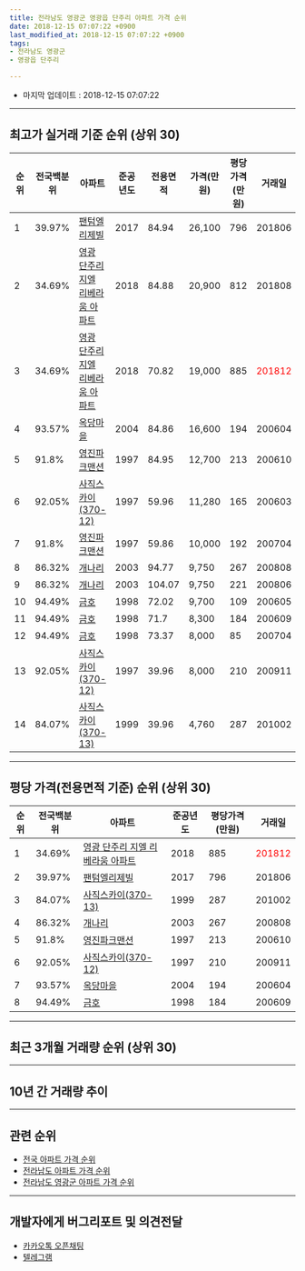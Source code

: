 ```yaml
---
title: 전라남도 영광군 영광읍 단주리 아파트 가격 순위
date: 2018-12-15 07:07:22 +0900
last_modified_at: 2018-12-15 07:07:22 +0900
tags:
- 전라남도 영광군
- 영광읍 단주리

---
```


* 마지막 업데이트 : 2018-12-15 07:07:22

---

## 최고가 실거래 기준 순위 (상위 30)


|순위|전국백분위|아파트|준공년도|전용면적|가격(만원)|평당가격(만원)|거래일|
|---|---|---|---|---|---|---|---|
|1|39.97%|[팬텀엘리제빌](https://search.naver.com/search.naver?query=%EC%A0%84%EB%9D%BC%EB%82%A8%EB%8F%84+%EC%98%81%EA%B4%91%EA%B5%B0+%EC%98%81%EA%B4%91%EC%9D%8D+%EB%8B%A8%EC%A3%BC%EB%A6%AC+%ED%8C%AC%ED%85%80%EC%97%98%EB%A6%AC%EC%A0%9C%EB%B9%8C)|2017|84.94|26,100|796|201806|
|2|34.69%|[영광 단주리 지엘 리베라움 아파트](https://search.naver.com/search.naver?query=%EC%A0%84%EB%9D%BC%EB%82%A8%EB%8F%84+%EC%98%81%EA%B4%91%EA%B5%B0+%EC%98%81%EA%B4%91%EC%9D%8D+%EB%8B%A8%EC%A3%BC%EB%A6%AC+%EC%98%81%EA%B4%91+%EB%8B%A8%EC%A3%BC%EB%A6%AC+%EC%A7%80%EC%97%98+%EB%A6%AC%EB%B2%A0%EB%9D%BC%EC%9B%80+%EC%95%84%ED%8C%8C%ED%8A%B8)|2018|84.88|20,900|812|201808|
|3|34.69%|[영광 단주리 지엘 리베라움 아파트](https://search.naver.com/search.naver?query=%EC%A0%84%EB%9D%BC%EB%82%A8%EB%8F%84+%EC%98%81%EA%B4%91%EA%B5%B0+%EC%98%81%EA%B4%91%EC%9D%8D+%EB%8B%A8%EC%A3%BC%EB%A6%AC+%EC%98%81%EA%B4%91+%EB%8B%A8%EC%A3%BC%EB%A6%AC+%EC%A7%80%EC%97%98+%EB%A6%AC%EB%B2%A0%EB%9D%BC%EC%9B%80+%EC%95%84%ED%8C%8C%ED%8A%B8)|2018|70.82|19,000|885|<span style="color:red">201812</span>|
|4|93.57%|[옥당마을](https://search.naver.com/search.naver?query=%EC%A0%84%EB%9D%BC%EB%82%A8%EB%8F%84+%EC%98%81%EA%B4%91%EA%B5%B0+%EC%98%81%EA%B4%91%EC%9D%8D+%EB%8B%A8%EC%A3%BC%EB%A6%AC+%EC%98%A5%EB%8B%B9%EB%A7%88%EC%9D%84)|2004|84.86|16,600|194|200604|
|5|91.8%|[영진파크맨션](https://search.naver.com/search.naver?query=%EC%A0%84%EB%9D%BC%EB%82%A8%EB%8F%84+%EC%98%81%EA%B4%91%EA%B5%B0+%EC%98%81%EA%B4%91%EC%9D%8D+%EB%8B%A8%EC%A3%BC%EB%A6%AC+%EC%98%81%EC%A7%84%ED%8C%8C%ED%81%AC%EB%A7%A8%EC%85%98)|1997|84.95|12,700|213|200610|
|6|92.05%|[사직스카이(370-12)](https://search.naver.com/search.naver?query=%EC%A0%84%EB%9D%BC%EB%82%A8%EB%8F%84+%EC%98%81%EA%B4%91%EA%B5%B0+%EC%98%81%EA%B4%91%EC%9D%8D+%EB%8B%A8%EC%A3%BC%EB%A6%AC+%EC%82%AC%EC%A7%81%EC%8A%A4%EC%B9%B4%EC%9D%B4%28370-12%29)|1997|59.96|11,280|165|200603|
|7|91.8%|[영진파크맨션](https://search.naver.com/search.naver?query=%EC%A0%84%EB%9D%BC%EB%82%A8%EB%8F%84+%EC%98%81%EA%B4%91%EA%B5%B0+%EC%98%81%EA%B4%91%EC%9D%8D+%EB%8B%A8%EC%A3%BC%EB%A6%AC+%EC%98%81%EC%A7%84%ED%8C%8C%ED%81%AC%EB%A7%A8%EC%85%98)|1997|59.86|10,000|192|200704|
|8|86.32%|[개나리](https://search.naver.com/search.naver?query=%EC%A0%84%EB%9D%BC%EB%82%A8%EB%8F%84+%EC%98%81%EA%B4%91%EA%B5%B0+%EC%98%81%EA%B4%91%EC%9D%8D+%EB%8B%A8%EC%A3%BC%EB%A6%AC+%EA%B0%9C%EB%82%98%EB%A6%AC)|2003|94.77|9,750|267|200808|
|9|86.32%|[개나리](https://search.naver.com/search.naver?query=%EC%A0%84%EB%9D%BC%EB%82%A8%EB%8F%84+%EC%98%81%EA%B4%91%EA%B5%B0+%EC%98%81%EA%B4%91%EC%9D%8D+%EB%8B%A8%EC%A3%BC%EB%A6%AC+%EA%B0%9C%EB%82%98%EB%A6%AC)|2003|104.07|9,750|221|200806|
|10|94.49%|[금호](https://search.naver.com/search.naver?query=%EC%A0%84%EB%9D%BC%EB%82%A8%EB%8F%84+%EC%98%81%EA%B4%91%EA%B5%B0+%EC%98%81%EA%B4%91%EC%9D%8D+%EB%8B%A8%EC%A3%BC%EB%A6%AC+%EA%B8%88%ED%98%B8)|1998|72.02|9,700|109|200605|
|11|94.49%|[금호](https://search.naver.com/search.naver?query=%EC%A0%84%EB%9D%BC%EB%82%A8%EB%8F%84+%EC%98%81%EA%B4%91%EA%B5%B0+%EC%98%81%EA%B4%91%EC%9D%8D+%EB%8B%A8%EC%A3%BC%EB%A6%AC+%EA%B8%88%ED%98%B8)|1998|71.7|8,300|184|200609|
|12|94.49%|[금호](https://search.naver.com/search.naver?query=%EC%A0%84%EB%9D%BC%EB%82%A8%EB%8F%84+%EC%98%81%EA%B4%91%EA%B5%B0+%EC%98%81%EA%B4%91%EC%9D%8D+%EB%8B%A8%EC%A3%BC%EB%A6%AC+%EA%B8%88%ED%98%B8)|1998|73.37|8,000|85|200704|
|13|92.05%|[사직스카이(370-12)](https://search.naver.com/search.naver?query=%EC%A0%84%EB%9D%BC%EB%82%A8%EB%8F%84+%EC%98%81%EA%B4%91%EA%B5%B0+%EC%98%81%EA%B4%91%EC%9D%8D+%EB%8B%A8%EC%A3%BC%EB%A6%AC+%EC%82%AC%EC%A7%81%EC%8A%A4%EC%B9%B4%EC%9D%B4%28370-12%29)|1997|39.96|8,000|210|200911|
|14|84.07%|[사직스카이(370-13)](https://search.naver.com/search.naver?query=%EC%A0%84%EB%9D%BC%EB%82%A8%EB%8F%84+%EC%98%81%EA%B4%91%EA%B5%B0+%EC%98%81%EA%B4%91%EC%9D%8D+%EB%8B%A8%EC%A3%BC%EB%A6%AC+%EC%82%AC%EC%A7%81%EC%8A%A4%EC%B9%B4%EC%9D%B4%28370-13%29)|1999|39.96|4,760|287|201002|


---

## 평당 가격(전용면적 기준) 순위 (상위 30)


|순위|전국백분위|아파트|준공년도|평당가격(만원)|거래일|
|---|---|---|---|---|---|
|1|34.69%|[영광 단주리 지엘 리베라움 아파트](https://search.naver.com/search.naver?query=%EC%A0%84%EB%9D%BC%EB%82%A8%EB%8F%84+%EC%98%81%EA%B4%91%EA%B5%B0+%EC%98%81%EA%B4%91%EC%9D%8D+%EB%8B%A8%EC%A3%BC%EB%A6%AC+%EC%98%81%EA%B4%91+%EB%8B%A8%EC%A3%BC%EB%A6%AC+%EC%A7%80%EC%97%98+%EB%A6%AC%EB%B2%A0%EB%9D%BC%EC%9B%80+%EC%95%84%ED%8C%8C%ED%8A%B8)|2018|885|<span style="color:red">201812</span>|
|2|39.97%|[팬텀엘리제빌](https://search.naver.com/search.naver?query=%EC%A0%84%EB%9D%BC%EB%82%A8%EB%8F%84+%EC%98%81%EA%B4%91%EA%B5%B0+%EC%98%81%EA%B4%91%EC%9D%8D+%EB%8B%A8%EC%A3%BC%EB%A6%AC+%ED%8C%AC%ED%85%80%EC%97%98%EB%A6%AC%EC%A0%9C%EB%B9%8C)|2017|796|201806|
|3|84.07%|[사직스카이(370-13)](https://search.naver.com/search.naver?query=%EC%A0%84%EB%9D%BC%EB%82%A8%EB%8F%84+%EC%98%81%EA%B4%91%EA%B5%B0+%EC%98%81%EA%B4%91%EC%9D%8D+%EB%8B%A8%EC%A3%BC%EB%A6%AC+%EC%82%AC%EC%A7%81%EC%8A%A4%EC%B9%B4%EC%9D%B4%28370-13%29)|1999|287|201002|
|4|86.32%|[개나리](https://search.naver.com/search.naver?query=%EC%A0%84%EB%9D%BC%EB%82%A8%EB%8F%84+%EC%98%81%EA%B4%91%EA%B5%B0+%EC%98%81%EA%B4%91%EC%9D%8D+%EB%8B%A8%EC%A3%BC%EB%A6%AC+%EA%B0%9C%EB%82%98%EB%A6%AC)|2003|267|200808|
|5|91.8%|[영진파크맨션](https://search.naver.com/search.naver?query=%EC%A0%84%EB%9D%BC%EB%82%A8%EB%8F%84+%EC%98%81%EA%B4%91%EA%B5%B0+%EC%98%81%EA%B4%91%EC%9D%8D+%EB%8B%A8%EC%A3%BC%EB%A6%AC+%EC%98%81%EC%A7%84%ED%8C%8C%ED%81%AC%EB%A7%A8%EC%85%98)|1997|213|200610|
|6|92.05%|[사직스카이(370-12)](https://search.naver.com/search.naver?query=%EC%A0%84%EB%9D%BC%EB%82%A8%EB%8F%84+%EC%98%81%EA%B4%91%EA%B5%B0+%EC%98%81%EA%B4%91%EC%9D%8D+%EB%8B%A8%EC%A3%BC%EB%A6%AC+%EC%82%AC%EC%A7%81%EC%8A%A4%EC%B9%B4%EC%9D%B4%28370-12%29)|1997|210|200911|
|7|93.57%|[옥당마을](https://search.naver.com/search.naver?query=%EC%A0%84%EB%9D%BC%EB%82%A8%EB%8F%84+%EC%98%81%EA%B4%91%EA%B5%B0+%EC%98%81%EA%B4%91%EC%9D%8D+%EB%8B%A8%EC%A3%BC%EB%A6%AC+%EC%98%A5%EB%8B%B9%EB%A7%88%EC%9D%84)|2004|194|200604|
|8|94.49%|[금호](https://search.naver.com/search.naver?query=%EC%A0%84%EB%9D%BC%EB%82%A8%EB%8F%84+%EC%98%81%EA%B4%91%EA%B5%B0+%EC%98%81%EA%B4%91%EC%9D%8D+%EB%8B%A8%EC%A3%BC%EB%A6%AC+%EA%B8%88%ED%98%B8)|1998|184|200609|


---

## 최근 3개월 거래량 순위 (상위 30)


<div style="width:100%;">
    <canvas id="deal_count_ranking" height="250"></canvas>
</div>


<script>
new Chart(document.getElementById("deal_count_ranking"), {
    type: 'horizontalBar',
    data: {
        labels: ['금호', '옥당마을', '영진파크맨션', '영광 단주리 지엘 리베라움 아파트'],
        datasets: [{
            label: '실거래 수',
            data: [2, 1, 1, 1],
            borderColor: "rgba(255, 0, 128, 1)",
            backgroundColor: "rgba(255, 0, 128, 0.5)",
            fill: false,
        }]
    },
    options: {
        responsive: true,
        title: {
            display: true,
            text: '최근 3개월 거래량 순위'
        },
        tooltips: {
            mode: 'index',
            intersect: false,
            callbacks: {
                title: function(tooltipItems, data) {
                    return "실거래 수:";
                },
                label: function(tooltipItem, data) {
                    return data.labels[tooltipItem.index] + ": " + tooltipItem.xLabel;
                }
            }
        },
        hover: {
            mode: 'nearest',
            intersect: true
        },
        scales: {
            xAxes: [{
                display: true,
                scaleLabel: {
                    display: true,
                    labelString: '실거래 수'
                },
                ticks: {
                    suggestedMin: 0,
                }
            }],
            yAxes: [{
                display: true,
                ticks: {
                    autoSkip: false,
                    callback: function(value, index, values) {
                        if (value.length > 15)
                            return value.substr(0, 13) + "...";
                        else
                            return value;
                    }
                },
                scaleLabel: {
                    display: false,
                }
            }]
        }
    }
});

</script>


---

## 10년 간 거래량 추이


<div style="width:100%;">
    <canvas id="deal_progress" height="250"></canvas>
</div>

<script>
new Chart(document.getElementById("deal_progress"), {
    type: 'line',
    data: {
        labels: ['200812','200901','200902','200903','200904','200905','200906','200907','200908','200909','200910','200911','200912','201001','201002','201003','201004','201005','201006','201007','201008','201009','201010','201011','201012','201101','201102','201103','201104','201105','201106','201107','201108','201109','201110','201111','201112','201201','201202','201203','201204','201205','201206','201207','201208','201209','201210','201211','201212','201301','201302','201303','201304','201305','201306','201307','201308','201309','201310','201311','201312','201401','201402','201403','201404','201405','201406','201407','201408','201409','201410','201411','201412','201501','201502','201503','201504','201505','201506','201507','201508','201509','201510','201511','201512','201601','201602','201603','201604','201605','201606','201607','201608','201609','201610','201611','201612','201701','201702','201703','201704','201705','201706','201707','201708','201709','201710','201711','201712','201801','201802','201803','201804','201805','201806','201807','201808','201809','201810','201811','201812'],
        datasets: [{
            label: '실거래 수',
            pointRadius: 1,
            data: [2, 2, 9, 6, 1, 3, 5, 5, 2, 6, 4, 5, 3, 2, 35, 41, 3, 2, 0, 4, 1, 3, 2, 1, 3, 2, 4, 11, 2, 1, 1, 3, 3, 1, 2, 3, 3, 8, 7, 4, 0, 7, 1, 2, 2, 2, 3, 4, 2, 4, 5, 7, 1, 3, 4, 4, 2, 2, 5, 3, 3, 6, 1, 2, 4, 2, 2, 1, 2, 5, 3, 1, 3, 1, 4, 3, 3, 6, 3, 4, 4, 6, 3, 0, 4, 4, 6, 4, 0, 3, 1, 1, 3, 2, 2, 4, 1, 1, 2, 16, 1, 5, 3, 5, 2, 2, 16, 10, 6, 11, 5, 7, 4, 2, 5, 4, 4, 1, 2, 1, 2],
            borderColor: "rgba(255, 201, 14, 1)",
            backgroundColor: "rgba(255, 201, 14, 0.5)",
            fill: true,
        }]
    },
    options: {
        responsive: true,
        title: {
            display: true,
            text: '10년간 거래량 추이'
        },
        tooltips: {
            mode: 'index',
            intersect: false,
        },
        hover: {
            mode: 'nearest',
            intersect: true
        },
        scales: {
            xAxes: [{
                display: true,
                scaleLabel: {
                    display: true,
                    labelString: '년/월'
                }
            }],
            yAxes: [{
                display: true,
                ticks: {
                    suggestedMin: 0,
                },
                scaleLabel: {
                    display: true,
                    labelString: '실거래 수'
                }
            }]
        }
    }
});

</script>


---

## 관련 순위

- [전국 아파트 가격 순위](https://inasie.github.io/apt-ranking/전국)
- [전라남도 아파트 가격 순위](https://inasie.github.io/apt-ranking/전라남도)
- [전라남도 영광군 아파트 가격 순위](https://inasie.github.io/apt-ranking/전라남도-영광군)


---

## 개발자에게 버그리포트 및 의견전달

- [카카오톡 오픈채팅](https://open.kakao.com/o/gLJUAP4)
- [텔레그램](https://t.me/inasie)

